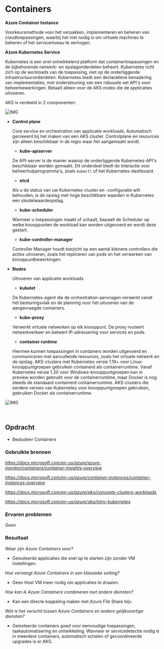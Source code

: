 # **Containers**

**Azure Container Instance**

Voorkeursmethode voor het verpakken, implementeren en beheren van cloudtoepassingen, waarbij het niet nodig is om virtuele machines te beheren of het serviceniveau te verhogen. 

**Azure Kubernetes Service**

Kubernetes is een snel ontwikkelend platform dat containertoepassingen en de bijbehorende netwerk- en opslagonderdelen beheert. Kubernetes richt zich op de workloads van de toepassing, niet op de onderliggende infrastructuuronderdelen. Kubernetes biedt een declaratieve benadering van implementaties, met ondersteuning van een robuuste set API's voor beheerbewerkingen. Betaalt alleen voor de AKS nodes die de applicaties uitvoeren.

AKS is verdeeld in 2 componenten:

![IMG](https://docs.microsoft.com/en-us/azure/aks/media/concepts-clusters-workloads/control-plane-and-nodes.png)

- **Control plane**
    
    Core service en orchestration van applicatie workloads. Automatisch gecreeerd bij het maken van een AKS cluster. Controlplane en resources zijn alleen beschikbaar in de regio waar het aangemaakt wordt.

    - **kube-apiserver**	
    
    De API-server is de manier waarop de onderliggende Kubernetes-API's beschikbaar worden gemaakt. Dit onderdeel biedt de interactie voor beheerhulpprogramma's, zoals `kubectl` of het Kubernetes-dashboard.

    - **etcd**	
    
    Als u de status van uw Kubernetes-cluster en -configuratie wilt behouden, is de opslag met hoge beschikbare waarden in Kubernetes een sleutelwaardeopslag.

    - **kube-scheduler**	
    
    Wanneer u toepassingen maakt of schaalt, bepaalt de Scheduler op welke knooppunten de workload kan worden uitgevoerd en wordt deze gestart.

    - **kube-controller-manager**	
    
    Controller Manager houdt toezicht op een aantal kleinere controllers die acties uitvoeren, zoals het repliceren van pods en het verwerken van knooppuntbewerkingen.

- **Nodes**

    Uitvoeren van applicatie workloads

    - **kubelet**	
    
    De Kubernetes-agent die de orchestration-aanvragen verwerkt vanaf het besturingsvlak en de planning voor het uitvoeren van de aangevraagde containers.

    - **kube-proxy**	
    
    Verwerkt virtuele netwerken op elk knooppunt. De proxy routeert netwerkverkeer en beheert IP-adressering voor services en pods.

    - **container runtime**	
    
    Hiermee kunnen toepassingen in containers worden uitgevoerd en communiceren met aanvullende resources, zoals het virtuele netwerk en de opslag. AKS-clusters met Kubernetes versie 1.19+ voor Linux-knooppuntgroepen gebruiken containerd als containerruntime. Vanaf Kubernetes versie 1.20 voor Windows-knooppuntgroepen kan in preview worden gebruikt voor de containerruntime, maar Docker is nog steeds de standaard containerd containerruntime. AKS-clusters die eerdere versies van Kubernetes voor knooppuntgroepen gebruiken, gebruiken Docker als containerruntime.

![IMG](https://docs.microsoft.com/en-us/azure/aks/media/concepts-clusters-workloads/aks-node-resource-interactions.png)
    
<br>

## **Opdracht**

- Bestudeer Containers

### **Gebruikte bronnen**

*<https://docs.microsoft.com/en-us/azure/azure-monitor/containers/container-insights-overview>*

*<https://docs.microsoft.com/en-us/azure/container-instances/container-instances-overview>*

*<https://docs.microsoft.com/en-us/azure/aks/concepts-clusters-workloads>*

*<https://docs.microsoft.com/en-us/azure/aks/intro-kubernetes>*

### **Ervaren problemen**

*Geen*

### **Resultaat**

*Waar zijn Azure Containers voor?*

- Geisoleerde applicaties die snel op te starten zijn zonder VM instellingen. 

*Hoe vervangt Azure Containers in een klassieke setting?*

- Geen Host VM meer nodig om applicaties te draaien.

*Hoe kan ik Azure Containers combineren met andere diensten?*

- Kan een directe koppeling maken met Azure File Share bijv.

*Wat is het verschil tussen Azure Containers en andere gelijksoortige diensten?*

- Geisoleerde containers goed voor eenvoudige toepassingen, taakautomatisering en ontwikkeling. Wanneer er servicedetectie nodig is in meerdere containers, automatisch schalen of gecoordineerde upgrades is er AKS.